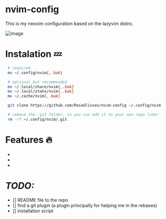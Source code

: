# nvim-config

This is my neovim configuration based on the lazyvim distro.

![image](https://github.com/RosaUlisses/nvim-config/assets/81490716/b6765f72-5a55-4e05-a6dc-d29a56bd819f)


# Instalation 💤
   ```bash
    # required
    mv ~/.config/nvim{,.bak}

    # optional but recommended
    mv ~/.local/share/nvim{,.bak}
    mv ~/.local/state/nvim{,.bak}
    mv ~/.cache/nvim{,.bak}

    git clone https://github.com/RosaUlisses/nvim-config ~/.config/nvim

    # remove the .git folder, so you can add it to your own repo later
    rm -rf ~/.config/nvim/.git
   ```

# Features 🔥
  -
  -
  -
  


# *TODO:*
  - [] README file to the repo
  - [] find a git plugin (a plugin principally for helping me in the rebases)
  - [] installation script
